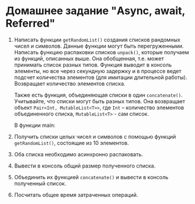 # Домашнее задание "Async, await, Referred"

1. Написать функции `getRandomList()` создания списков рандомных чисел и символов. Данные функции могут быть перегруженными. Написать функцию распаковки списков `unpack()`, которые получаем из функций, описанных выше. Она обобщенная, т.е. может принимать список разных типов. Функция выводит в консоль элементы, но все через секундную задержку и в процессе ведет подсчет количества элементов (для имитации длительной работы). Возвращает количество элементов списка.

   Также есть функция, объединяющая списки в один `concatenate()`. Учитывайте, что списки могут быть разных типов. Она возвращает объект `Pair<Int, MutableList<T>>`, где `Int` – количество элементов объединенного списка, `MutableList<T>` - сам список.
   
	В функции main:

2. Получить списки целых чисел и символов с помощью функций `getRandomList()`, состоящие из 10 элементов.

3. Оба списка необходимо асинхронно распаковать.

4. Вывести в консоль общий размер полученного списка.

5. Объединить их функцией `concatenate()` и вывести в консоль полученный список.

6. Посчитать общее время затраченных операций.